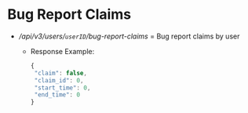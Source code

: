 # Bug Report Claims

* */api/v3/users/`userID`/bug-report-claims* = Bug report claims by user
  * Response Example:

    ```js
    { 
     "claim": false, 
     "claim_id": 0,
     "start_time": 0,
     "end_time": 0
    }
    ```
